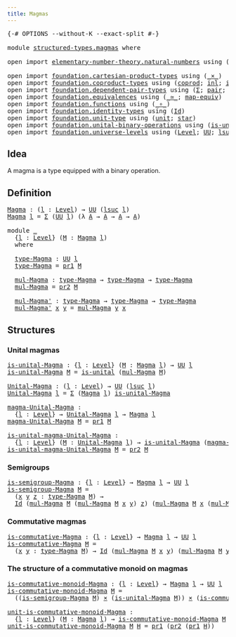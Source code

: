 ```yaml
---
title: Magmas
---
```


<pre class="Agda"><a id="32" class="Symbol">{-#</a> <a id="36" class="Keyword">OPTIONS</a> <a id="44" class="Pragma">--without-K</a> <a id="56" class="Pragma">--exact-split</a> <a id="70" class="Symbol">#-}</a>

<a id="75" class="Keyword">module</a> <a id="82" href="structured-types.magmas.html" class="Module">structured-types.magmas</a> <a id="106" class="Keyword">where</a>

<a id="113" class="Keyword">open</a> <a id="118" class="Keyword">import</a> <a id="125" href="elementary-number-theory.natural-numbers.html" class="Module">elementary-number-theory.natural-numbers</a> <a id="166" class="Keyword">using</a> <a id="172" class="Symbol">(</a><a id="173" href="elementary-number-theory.natural-numbers.html#1530" class="Datatype">ℕ</a><a id="174" class="Symbol">;</a> <a id="176" href="elementary-number-theory.natural-numbers.html#1551" class="InductiveConstructor">zero-ℕ</a><a id="182" class="Symbol">;</a> <a id="184" href="elementary-number-theory.natural-numbers.html#1564" class="InductiveConstructor">succ-ℕ</a><a id="190" class="Symbol">)</a>

<a id="193" class="Keyword">open</a> <a id="198" class="Keyword">import</a> <a id="205" href="foundation.cartesian-product-types.html" class="Module">foundation.cartesian-product-types</a> <a id="240" class="Keyword">using</a> <a id="246" class="Symbol">(</a><a id="247" href="foundation-core.cartesian-product-types.html#590" class="Function Operator">_×_</a><a id="250" class="Symbol">)</a>
<a id="252" class="Keyword">open</a> <a id="257" class="Keyword">import</a> <a id="264" href="foundation.coproduct-types.html" class="Module">foundation.coproduct-types</a> <a id="291" class="Keyword">using</a> <a id="297" class="Symbol">(</a><a id="298" href="foundation.coproduct-types.html#1182" class="Datatype">coprod</a><a id="304" class="Symbol">;</a> <a id="306" href="foundation.coproduct-types.html#1253" class="InductiveConstructor">inl</a><a id="309" class="Symbol">;</a> <a id="311" href="foundation.coproduct-types.html#1276" class="InductiveConstructor">inr</a><a id="314" class="Symbol">)</a>
<a id="316" class="Keyword">open</a> <a id="321" class="Keyword">import</a> <a id="328" href="foundation.dependent-pair-types.html" class="Module">foundation.dependent-pair-types</a> <a id="360" class="Keyword">using</a> <a id="366" class="Symbol">(</a><a id="367" href="foundation-core.dependent-pair-types.html#515" class="Record">Σ</a><a id="368" class="Symbol">;</a> <a id="370" href="foundation-core.dependent-pair-types.html#588" class="InductiveConstructor">pair</a><a id="374" class="Symbol">;</a> <a id="376" href="foundation-core.dependent-pair-types.html#605" class="Field">pr1</a><a id="379" class="Symbol">;</a> <a id="381" href="foundation-core.dependent-pair-types.html#617" class="Field">pr2</a><a id="384" class="Symbol">)</a>
<a id="386" class="Keyword">open</a> <a id="391" class="Keyword">import</a> <a id="398" href="foundation.equivalences.html" class="Module">foundation.equivalences</a> <a id="422" class="Keyword">using</a> <a id="428" class="Symbol">(</a><a id="429" href="foundation-core.equivalences.html#1621" class="Function Operator">_≃_</a><a id="432" class="Symbol">;</a> <a id="434" href="foundation-core.equivalences.html#1821" class="Function">map-equiv</a><a id="443" class="Symbol">)</a>
<a id="445" class="Keyword">open</a> <a id="450" class="Keyword">import</a> <a id="457" href="foundation.functions.html" class="Module">foundation.functions</a> <a id="478" class="Keyword">using</a> <a id="484" class="Symbol">(</a><a id="485" href="foundation-core.functions.html#420" class="Function Operator">_∘_</a><a id="488" class="Symbol">)</a>
<a id="490" class="Keyword">open</a> <a id="495" class="Keyword">import</a> <a id="502" href="foundation.identity-types.html" class="Module">foundation.identity-types</a> <a id="528" class="Keyword">using</a> <a id="534" class="Symbol">(</a><a id="535" href="foundation-core.identity-types.html#1767" class="Datatype">Id</a><a id="537" class="Symbol">)</a>
<a id="539" class="Keyword">open</a> <a id="544" class="Keyword">import</a> <a id="551" href="foundation.unit-type.html" class="Module">foundation.unit-type</a> <a id="572" class="Keyword">using</a> <a id="578" class="Symbol">(</a><a id="579" href="foundation.unit-type.html#1084" class="Datatype">unit</a><a id="583" class="Symbol">;</a> <a id="585" href="foundation.unit-type.html#1108" class="InductiveConstructor">star</a><a id="589" class="Symbol">)</a>
<a id="591" class="Keyword">open</a> <a id="596" class="Keyword">import</a> <a id="603" href="foundation.unital-binary-operations.html" class="Module">foundation.unital-binary-operations</a> <a id="639" class="Keyword">using</a> <a id="645" class="Symbol">(</a><a id="646" href="foundation.unital-binary-operations.html#1341" class="Function">is-unital</a><a id="655" class="Symbol">)</a>
<a id="657" class="Keyword">open</a> <a id="662" class="Keyword">import</a> <a id="669" href="foundation.universe-levels.html" class="Module">foundation.universe-levels</a> <a id="696" class="Keyword">using</a> <a id="702" class="Symbol">(</a><a id="703" href="Agda.Primitive.html#597" class="Postulate">Level</a><a id="708" class="Symbol">;</a> <a id="710" href="foundation-core.universe-levels.html#235" class="Primitive">UU</a><a id="712" class="Symbol">;</a> <a id="714" href="Agda.Primitive.html#780" class="Primitive">lsuc</a><a id="718" class="Symbol">)</a>
</pre>
## Idea

A magma is a type equipped with a binary operation.

## Definition

<pre class="Agda"><a id="Magma"></a><a id="810" href="structured-types.magmas.html#810" class="Function">Magma</a> <a id="816" class="Symbol">:</a> <a id="818" class="Symbol">(</a><a id="819" href="structured-types.magmas.html#819" class="Bound">l</a> <a id="821" class="Symbol">:</a> <a id="823" href="Agda.Primitive.html#597" class="Postulate">Level</a><a id="828" class="Symbol">)</a> <a id="830" class="Symbol">→</a> <a id="832" href="foundation-core.universe-levels.html#235" class="Primitive">UU</a> <a id="835" class="Symbol">(</a><a id="836" href="Agda.Primitive.html#780" class="Primitive">lsuc</a> <a id="841" href="structured-types.magmas.html#819" class="Bound">l</a><a id="842" class="Symbol">)</a>
<a id="844" href="structured-types.magmas.html#810" class="Function">Magma</a> <a id="850" href="structured-types.magmas.html#850" class="Bound">l</a> <a id="852" class="Symbol">=</a> <a id="854" href="foundation-core.dependent-pair-types.html#515" class="Record">Σ</a> <a id="856" class="Symbol">(</a><a id="857" href="foundation-core.universe-levels.html#235" class="Primitive">UU</a> <a id="860" href="structured-types.magmas.html#850" class="Bound">l</a><a id="861" class="Symbol">)</a> <a id="863" class="Symbol">(λ</a> <a id="866" href="structured-types.magmas.html#866" class="Bound">A</a> <a id="868" class="Symbol">→</a> <a id="870" href="structured-types.magmas.html#866" class="Bound">A</a> <a id="872" class="Symbol">→</a> <a id="874" href="structured-types.magmas.html#866" class="Bound">A</a> <a id="876" class="Symbol">→</a> <a id="878" href="structured-types.magmas.html#866" class="Bound">A</a><a id="879" class="Symbol">)</a>

<a id="882" class="Keyword">module</a> <a id="889" href="structured-types.magmas.html#889" class="Module">_</a>
  <a id="893" class="Symbol">{</a><a id="894" href="structured-types.magmas.html#894" class="Bound">l</a> <a id="896" class="Symbol">:</a> <a id="898" href="Agda.Primitive.html#597" class="Postulate">Level</a><a id="903" class="Symbol">}</a> <a id="905" class="Symbol">(</a><a id="906" href="structured-types.magmas.html#906" class="Bound">M</a> <a id="908" class="Symbol">:</a> <a id="910" href="structured-types.magmas.html#810" class="Function">Magma</a> <a id="916" href="structured-types.magmas.html#894" class="Bound">l</a><a id="917" class="Symbol">)</a>
  <a id="921" class="Keyword">where</a>
  
  <a id="932" href="structured-types.magmas.html#932" class="Function">type-Magma</a> <a id="943" class="Symbol">:</a> <a id="945" href="foundation-core.universe-levels.html#235" class="Primitive">UU</a> <a id="948" href="structured-types.magmas.html#894" class="Bound">l</a>
  <a id="952" href="structured-types.magmas.html#932" class="Function">type-Magma</a> <a id="963" class="Symbol">=</a> <a id="965" href="foundation-core.dependent-pair-types.html#605" class="Field">pr1</a> <a id="969" href="structured-types.magmas.html#906" class="Bound">M</a>
  
  <a id="976" href="structured-types.magmas.html#976" class="Function">mul-Magma</a> <a id="986" class="Symbol">:</a> <a id="988" href="structured-types.magmas.html#932" class="Function">type-Magma</a> <a id="999" class="Symbol">→</a> <a id="1001" href="structured-types.magmas.html#932" class="Function">type-Magma</a> <a id="1012" class="Symbol">→</a> <a id="1014" href="structured-types.magmas.html#932" class="Function">type-Magma</a>
  <a id="1027" href="structured-types.magmas.html#976" class="Function">mul-Magma</a> <a id="1037" class="Symbol">=</a> <a id="1039" href="foundation-core.dependent-pair-types.html#617" class="Field">pr2</a> <a id="1043" href="structured-types.magmas.html#906" class="Bound">M</a>
  
  <a id="1050" href="structured-types.magmas.html#1050" class="Function">mul-Magma&#39;</a> <a id="1061" class="Symbol">:</a> <a id="1063" href="structured-types.magmas.html#932" class="Function">type-Magma</a> <a id="1074" class="Symbol">→</a> <a id="1076" href="structured-types.magmas.html#932" class="Function">type-Magma</a> <a id="1087" class="Symbol">→</a> <a id="1089" href="structured-types.magmas.html#932" class="Function">type-Magma</a>
  <a id="1102" href="structured-types.magmas.html#1050" class="Function">mul-Magma&#39;</a> <a id="1113" href="structured-types.magmas.html#1113" class="Bound">x</a> <a id="1115" href="structured-types.magmas.html#1115" class="Bound">y</a> <a id="1117" class="Symbol">=</a> <a id="1119" href="structured-types.magmas.html#976" class="Function">mul-Magma</a> <a id="1129" href="structured-types.magmas.html#1115" class="Bound">y</a> <a id="1131" href="structured-types.magmas.html#1113" class="Bound">x</a>
</pre>
## Structures

### Unital magmas

<pre class="Agda"><a id="is-unital-Magma"></a><a id="1180" href="structured-types.magmas.html#1180" class="Function">is-unital-Magma</a> <a id="1196" class="Symbol">:</a> <a id="1198" class="Symbol">{</a><a id="1199" href="structured-types.magmas.html#1199" class="Bound">l</a> <a id="1201" class="Symbol">:</a> <a id="1203" href="Agda.Primitive.html#597" class="Postulate">Level</a><a id="1208" class="Symbol">}</a> <a id="1210" class="Symbol">(</a><a id="1211" href="structured-types.magmas.html#1211" class="Bound">M</a> <a id="1213" class="Symbol">:</a> <a id="1215" href="structured-types.magmas.html#810" class="Function">Magma</a> <a id="1221" href="structured-types.magmas.html#1199" class="Bound">l</a><a id="1222" class="Symbol">)</a> <a id="1224" class="Symbol">→</a> <a id="1226" href="foundation-core.universe-levels.html#235" class="Primitive">UU</a> <a id="1229" href="structured-types.magmas.html#1199" class="Bound">l</a>
<a id="1231" href="structured-types.magmas.html#1180" class="Function">is-unital-Magma</a> <a id="1247" href="structured-types.magmas.html#1247" class="Bound">M</a> <a id="1249" class="Symbol">=</a> <a id="1251" href="foundation.unital-binary-operations.html#1341" class="Function">is-unital</a> <a id="1261" class="Symbol">(</a><a id="1262" href="structured-types.magmas.html#976" class="Function">mul-Magma</a> <a id="1272" href="structured-types.magmas.html#1247" class="Bound">M</a><a id="1273" class="Symbol">)</a>

<a id="Unital-Magma"></a><a id="1276" href="structured-types.magmas.html#1276" class="Function">Unital-Magma</a> <a id="1289" class="Symbol">:</a> <a id="1291" class="Symbol">(</a><a id="1292" href="structured-types.magmas.html#1292" class="Bound">l</a> <a id="1294" class="Symbol">:</a> <a id="1296" href="Agda.Primitive.html#597" class="Postulate">Level</a><a id="1301" class="Symbol">)</a> <a id="1303" class="Symbol">→</a> <a id="1305" href="foundation-core.universe-levels.html#235" class="Primitive">UU</a> <a id="1308" class="Symbol">(</a><a id="1309" href="Agda.Primitive.html#780" class="Primitive">lsuc</a> <a id="1314" href="structured-types.magmas.html#1292" class="Bound">l</a><a id="1315" class="Symbol">)</a>
<a id="1317" href="structured-types.magmas.html#1276" class="Function">Unital-Magma</a> <a id="1330" href="structured-types.magmas.html#1330" class="Bound">l</a> <a id="1332" class="Symbol">=</a> <a id="1334" href="foundation-core.dependent-pair-types.html#515" class="Record">Σ</a> <a id="1336" class="Symbol">(</a><a id="1337" href="structured-types.magmas.html#810" class="Function">Magma</a> <a id="1343" href="structured-types.magmas.html#1330" class="Bound">l</a><a id="1344" class="Symbol">)</a> <a id="1346" href="structured-types.magmas.html#1180" class="Function">is-unital-Magma</a>

<a id="magma-Unital-Magma"></a><a id="1363" href="structured-types.magmas.html#1363" class="Function">magma-Unital-Magma</a> <a id="1382" class="Symbol">:</a>
  <a id="1386" class="Symbol">{</a><a id="1387" href="structured-types.magmas.html#1387" class="Bound">l</a> <a id="1389" class="Symbol">:</a> <a id="1391" href="Agda.Primitive.html#597" class="Postulate">Level</a><a id="1396" class="Symbol">}</a> <a id="1398" class="Symbol">→</a> <a id="1400" href="structured-types.magmas.html#1276" class="Function">Unital-Magma</a> <a id="1413" href="structured-types.magmas.html#1387" class="Bound">l</a> <a id="1415" class="Symbol">→</a> <a id="1417" href="structured-types.magmas.html#810" class="Function">Magma</a> <a id="1423" href="structured-types.magmas.html#1387" class="Bound">l</a>
<a id="1425" href="structured-types.magmas.html#1363" class="Function">magma-Unital-Magma</a> <a id="1444" href="structured-types.magmas.html#1444" class="Bound">M</a> <a id="1446" class="Symbol">=</a> <a id="1448" href="foundation-core.dependent-pair-types.html#605" class="Field">pr1</a> <a id="1452" href="structured-types.magmas.html#1444" class="Bound">M</a>
  
<a id="is-unital-magma-Unital-Magma"></a><a id="1457" href="structured-types.magmas.html#1457" class="Function">is-unital-magma-Unital-Magma</a> <a id="1486" class="Symbol">:</a>
  <a id="1490" class="Symbol">{</a><a id="1491" href="structured-types.magmas.html#1491" class="Bound">l</a> <a id="1493" class="Symbol">:</a> <a id="1495" href="Agda.Primitive.html#597" class="Postulate">Level</a><a id="1500" class="Symbol">}</a> <a id="1502" class="Symbol">(</a><a id="1503" href="structured-types.magmas.html#1503" class="Bound">M</a> <a id="1505" class="Symbol">:</a> <a id="1507" href="structured-types.magmas.html#1276" class="Function">Unital-Magma</a> <a id="1520" href="structured-types.magmas.html#1491" class="Bound">l</a><a id="1521" class="Symbol">)</a> <a id="1523" class="Symbol">→</a> <a id="1525" href="structured-types.magmas.html#1180" class="Function">is-unital-Magma</a> <a id="1541" class="Symbol">(</a><a id="1542" href="structured-types.magmas.html#1363" class="Function">magma-Unital-Magma</a> <a id="1561" href="structured-types.magmas.html#1503" class="Bound">M</a><a id="1562" class="Symbol">)</a>
<a id="1564" href="structured-types.magmas.html#1457" class="Function">is-unital-magma-Unital-Magma</a> <a id="1593" href="structured-types.magmas.html#1593" class="Bound">M</a> <a id="1595" class="Symbol">=</a> <a id="1597" href="foundation-core.dependent-pair-types.html#617" class="Field">pr2</a> <a id="1601" href="structured-types.magmas.html#1593" class="Bound">M</a>
</pre>
### Semigroups

<pre class="Agda"><a id="is-semigroup-Magma"></a><a id="1632" href="structured-types.magmas.html#1632" class="Function">is-semigroup-Magma</a> <a id="1651" class="Symbol">:</a> <a id="1653" class="Symbol">{</a><a id="1654" href="structured-types.magmas.html#1654" class="Bound">l</a> <a id="1656" class="Symbol">:</a> <a id="1658" href="Agda.Primitive.html#597" class="Postulate">Level</a><a id="1663" class="Symbol">}</a> <a id="1665" class="Symbol">→</a> <a id="1667" href="structured-types.magmas.html#810" class="Function">Magma</a> <a id="1673" href="structured-types.magmas.html#1654" class="Bound">l</a> <a id="1675" class="Symbol">→</a> <a id="1677" href="foundation-core.universe-levels.html#235" class="Primitive">UU</a> <a id="1680" href="structured-types.magmas.html#1654" class="Bound">l</a>
<a id="1682" href="structured-types.magmas.html#1632" class="Function">is-semigroup-Magma</a> <a id="1701" href="structured-types.magmas.html#1701" class="Bound">M</a> <a id="1703" class="Symbol">=</a>
  <a id="1707" class="Symbol">(</a><a id="1708" href="structured-types.magmas.html#1708" class="Bound">x</a> <a id="1710" href="structured-types.magmas.html#1710" class="Bound">y</a> <a id="1712" href="structured-types.magmas.html#1712" class="Bound">z</a> <a id="1714" class="Symbol">:</a> <a id="1716" href="structured-types.magmas.html#932" class="Function">type-Magma</a> <a id="1727" href="structured-types.magmas.html#1701" class="Bound">M</a><a id="1728" class="Symbol">)</a> <a id="1730" class="Symbol">→</a>
  <a id="1734" href="foundation-core.identity-types.html#1767" class="Datatype">Id</a> <a id="1737" class="Symbol">(</a><a id="1738" href="structured-types.magmas.html#976" class="Function">mul-Magma</a> <a id="1748" href="structured-types.magmas.html#1701" class="Bound">M</a> <a id="1750" class="Symbol">(</a><a id="1751" href="structured-types.magmas.html#976" class="Function">mul-Magma</a> <a id="1761" href="structured-types.magmas.html#1701" class="Bound">M</a> <a id="1763" href="structured-types.magmas.html#1708" class="Bound">x</a> <a id="1765" href="structured-types.magmas.html#1710" class="Bound">y</a><a id="1766" class="Symbol">)</a> <a id="1768" href="structured-types.magmas.html#1712" class="Bound">z</a><a id="1769" class="Symbol">)</a> <a id="1771" class="Symbol">(</a><a id="1772" href="structured-types.magmas.html#976" class="Function">mul-Magma</a> <a id="1782" href="structured-types.magmas.html#1701" class="Bound">M</a> <a id="1784" href="structured-types.magmas.html#1708" class="Bound">x</a> <a id="1786" class="Symbol">(</a><a id="1787" href="structured-types.magmas.html#976" class="Function">mul-Magma</a> <a id="1797" href="structured-types.magmas.html#1701" class="Bound">M</a> <a id="1799" href="structured-types.magmas.html#1710" class="Bound">y</a> <a id="1801" href="structured-types.magmas.html#1712" class="Bound">z</a><a id="1802" class="Symbol">))</a>
</pre>
### Commutative magmas

<pre class="Agda"><a id="is-commutative-Magma"></a><a id="1842" href="structured-types.magmas.html#1842" class="Function">is-commutative-Magma</a> <a id="1863" class="Symbol">:</a> <a id="1865" class="Symbol">{</a><a id="1866" href="structured-types.magmas.html#1866" class="Bound">l</a> <a id="1868" class="Symbol">:</a> <a id="1870" href="Agda.Primitive.html#597" class="Postulate">Level</a><a id="1875" class="Symbol">}</a> <a id="1877" class="Symbol">→</a> <a id="1879" href="structured-types.magmas.html#810" class="Function">Magma</a> <a id="1885" href="structured-types.magmas.html#1866" class="Bound">l</a> <a id="1887" class="Symbol">→</a> <a id="1889" href="foundation-core.universe-levels.html#235" class="Primitive">UU</a> <a id="1892" href="structured-types.magmas.html#1866" class="Bound">l</a>
<a id="1894" href="structured-types.magmas.html#1842" class="Function">is-commutative-Magma</a> <a id="1915" href="structured-types.magmas.html#1915" class="Bound">M</a> <a id="1917" class="Symbol">=</a>
  <a id="1921" class="Symbol">(</a><a id="1922" href="structured-types.magmas.html#1922" class="Bound">x</a> <a id="1924" href="structured-types.magmas.html#1924" class="Bound">y</a> <a id="1926" class="Symbol">:</a> <a id="1928" href="structured-types.magmas.html#932" class="Function">type-Magma</a> <a id="1939" href="structured-types.magmas.html#1915" class="Bound">M</a><a id="1940" class="Symbol">)</a> <a id="1942" class="Symbol">→</a> <a id="1944" href="foundation-core.identity-types.html#1767" class="Datatype">Id</a> <a id="1947" class="Symbol">(</a><a id="1948" href="structured-types.magmas.html#976" class="Function">mul-Magma</a> <a id="1958" href="structured-types.magmas.html#1915" class="Bound">M</a> <a id="1960" href="structured-types.magmas.html#1922" class="Bound">x</a> <a id="1962" href="structured-types.magmas.html#1924" class="Bound">y</a><a id="1963" class="Symbol">)</a> <a id="1965" class="Symbol">(</a><a id="1966" href="structured-types.magmas.html#976" class="Function">mul-Magma</a> <a id="1976" href="structured-types.magmas.html#1915" class="Bound">M</a> <a id="1978" href="structured-types.magmas.html#1924" class="Bound">y</a> <a id="1980" href="structured-types.magmas.html#1922" class="Bound">x</a><a id="1981" class="Symbol">)</a>
</pre>
### The structure of a commutative monoid on magmas

<pre class="Agda"><a id="is-commutative-monoid-Magma"></a><a id="2049" href="structured-types.magmas.html#2049" class="Function">is-commutative-monoid-Magma</a> <a id="2077" class="Symbol">:</a> <a id="2079" class="Symbol">{</a><a id="2080" href="structured-types.magmas.html#2080" class="Bound">l</a> <a id="2082" class="Symbol">:</a> <a id="2084" href="Agda.Primitive.html#597" class="Postulate">Level</a><a id="2089" class="Symbol">}</a> <a id="2091" class="Symbol">→</a> <a id="2093" href="structured-types.magmas.html#810" class="Function">Magma</a> <a id="2099" href="structured-types.magmas.html#2080" class="Bound">l</a> <a id="2101" class="Symbol">→</a> <a id="2103" href="foundation-core.universe-levels.html#235" class="Primitive">UU</a> <a id="2106" href="structured-types.magmas.html#2080" class="Bound">l</a>
<a id="2108" href="structured-types.magmas.html#2049" class="Function">is-commutative-monoid-Magma</a> <a id="2136" href="structured-types.magmas.html#2136" class="Bound">M</a> <a id="2138" class="Symbol">=</a>
  <a id="2142" class="Symbol">((</a><a id="2144" href="structured-types.magmas.html#1632" class="Function">is-semigroup-Magma</a> <a id="2163" href="structured-types.magmas.html#2136" class="Bound">M</a><a id="2164" class="Symbol">)</a> <a id="2166" href="foundation-core.cartesian-product-types.html#590" class="Function Operator">×</a> <a id="2168" class="Symbol">(</a><a id="2169" href="structured-types.magmas.html#1180" class="Function">is-unital-Magma</a> <a id="2185" href="structured-types.magmas.html#2136" class="Bound">M</a><a id="2186" class="Symbol">))</a> <a id="2189" href="foundation-core.cartesian-product-types.html#590" class="Function Operator">×</a> <a id="2191" class="Symbol">(</a><a id="2192" href="structured-types.magmas.html#1842" class="Function">is-commutative-Magma</a> <a id="2213" href="structured-types.magmas.html#2136" class="Bound">M</a><a id="2214" class="Symbol">)</a>

<a id="unit-is-commutative-monoid-Magma"></a><a id="2217" href="structured-types.magmas.html#2217" class="Function">unit-is-commutative-monoid-Magma</a> <a id="2250" class="Symbol">:</a>
  <a id="2254" class="Symbol">{</a><a id="2255" href="structured-types.magmas.html#2255" class="Bound">l</a> <a id="2257" class="Symbol">:</a> <a id="2259" href="Agda.Primitive.html#597" class="Postulate">Level</a><a id="2264" class="Symbol">}</a> <a id="2266" class="Symbol">(</a><a id="2267" href="structured-types.magmas.html#2267" class="Bound">M</a> <a id="2269" class="Symbol">:</a> <a id="2271" href="structured-types.magmas.html#810" class="Function">Magma</a> <a id="2277" href="structured-types.magmas.html#2255" class="Bound">l</a><a id="2278" class="Symbol">)</a> <a id="2280" class="Symbol">→</a> <a id="2282" href="structured-types.magmas.html#2049" class="Function">is-commutative-monoid-Magma</a> <a id="2310" href="structured-types.magmas.html#2267" class="Bound">M</a> <a id="2312" class="Symbol">→</a> <a id="2314" href="structured-types.magmas.html#932" class="Function">type-Magma</a> <a id="2325" href="structured-types.magmas.html#2267" class="Bound">M</a>
<a id="2327" href="structured-types.magmas.html#2217" class="Function">unit-is-commutative-monoid-Magma</a> <a id="2360" href="structured-types.magmas.html#2360" class="Bound">M</a> <a id="2362" href="structured-types.magmas.html#2362" class="Bound">H</a> <a id="2364" class="Symbol">=</a> <a id="2366" href="foundation-core.dependent-pair-types.html#605" class="Field">pr1</a> <a id="2370" class="Symbol">(</a><a id="2371" href="foundation-core.dependent-pair-types.html#617" class="Field">pr2</a> <a id="2375" class="Symbol">(</a><a id="2376" href="foundation-core.dependent-pair-types.html#605" class="Field">pr1</a> <a id="2380" href="structured-types.magmas.html#2362" class="Bound">H</a><a id="2381" class="Symbol">))</a>
</pre>